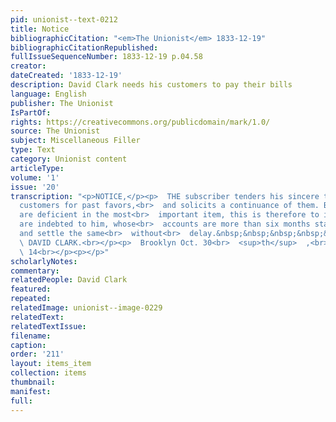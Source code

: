```yaml
---
pid: unionist--text-0212
title: Notice
bibliographicCitation: "<em>The Unionist</em> 1833-12-19"
bibliographicCitationRepublished: 
fullIssueSequenceNumber: 1833-12-19 p.04.58
creator: 
dateCreated: '1833-12-19'
description: David Clark needs his customers to pay their bills
language: English
publisher: The Unionist
IsPartOf: 
rights: https://creativecommons.org/publicdomain/mark/1.0/
source: The Unionist
subject: Miscellaneous Filler
type: Text
category: Unionist content
articleType: 
volume: '1'
issue: '20'
transcription: "<p>NOTICE,</p><p>  THE subscriber tenders his sincere thanks to his
  customers for past favors,<br>  and solicits a continuance of them. But as many
  are deficient in the most<br>  important item, this is therefore to invite all who
  are indebted to him, whose<br>  accounts are more than six months standing, to call
  and settle the same<br>  without<br>  delay.&nbsp;&nbsp;&nbsp;&nbsp;&nbsp;&nbsp;&nbsp;&nbsp;&nbsp;&nbsp;&nbsp;&nbsp;&nbsp;&nbsp;&nbsp;&nbsp;&nbsp;&nbsp;&nbsp;&nbsp;<br>
  \ DAVID CLARK.<br></p><p>  Brooklyn Oct. 30<br>  <sup>th</sup>  ,<br>  1833&nbsp;&nbsp;&nbsp;&nbsp;&nbsp;&nbsp;&nbsp;&nbsp;&nbsp;&nbsp;&nbsp;&nbsp;&nbsp;&nbsp;&nbsp;&nbsp;&nbsp;&nbsp;&nbsp;&nbsp;&nbsp;&nbsp;&nbsp;&nbsp;&nbsp;&nbsp;&nbsp;&nbsp;&nbsp;&nbsp;&nbsp;&nbsp;&nbsp;&nbsp;&nbsp;&nbsp;&nbsp;&nbsp;&nbsp;&nbsp;&nbsp;&nbsp;&nbsp;&nbsp;&nbsp;&nbsp;&nbsp;&nbsp;&nbsp;&nbsp;&nbsp;&nbsp;&nbsp;&nbsp;&nbsp;&nbsp;<br>
  \ 14<br></p><p></p>"
scholarlyNotes: 
commentary: 
relatedPeople: David Clark
featured: 
repeated: 
relatedImage: unionist--image-0229
relatedText: 
relatedTextIssue: 
filename: 
caption: 
order: '211'
layout: items_item
collection: items
thumbnail: 
manifest: 
full: 
---
```


